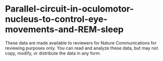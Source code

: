 # Parallel-circuit-in-oculomotor-nucleus-to-control-eye-movements-and-REM-sleep
These data are made available to reviewers for Nature Communications for reviewing purposes only. You can read and analyze these data, but may not copy, modify, or distribute the data in any form.
